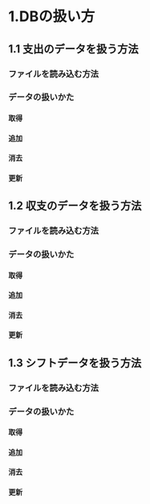 # 1.DBの扱い方

## 1.1 支出のデータを扱う方法

### ファイルを読み込む方法

### データの扱いかた

#### 取得

#### 追加

#### 消去

#### 更新

## 1.2 収支のデータを扱う方法

### ファイルを読み込む方法

### データの扱いかた

#### 取得

#### 追加

#### 消去

#### 更新

## 1.3 シフトデータを扱う方法

### ファイルを読み込む方法

### データの扱いかた

#### 取得

#### 追加

#### 消去

#### 更新